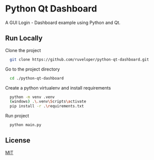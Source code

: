 # Python Qt Dashboard

A GUI Login - Dashboard example using Python and Qt.

## Run Locally

Clone the project

```bash
  git clone https://github.com/ruveloper/python-qt-dashboard.git
```

Go to the project directory

```bash
  cd ./python-qt-dashboard
```

Create a python virtualenv and install requirements

```bash
  python -m venv .venv
  (windows) .\.venv\Scripts\activate
  pip install -r .\requirements.txt
```

Run project

```bash
  python main.py
```

## License

[MIT](https://choosealicense.com/licenses/mit/)

